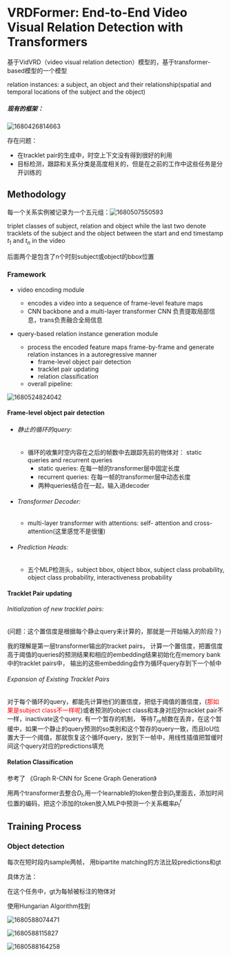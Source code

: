 # VRDFormer: End-to-End Video Visual Relation Detection with Transformers

基于VidVRD（video visual relation detection）模型的，基于transformer-based模型的一个模型

relation instances: a subject, an object and their relationship(spatial and temporal locations of the subject and the object)

##### 现有的框架：

![1680426814663](C:\Users\ASUS\AppData\Roaming\Typora\typora-user-images\1680426814663.png)

存在问题：

+  在tracklet pair的生成中，时空上下文没有得到很好的利用 
+ 目标检测，跟踪和关系分类是高度相关的，但是在之前的工作中这些任务是分开训练的

## Methodology

每一个关系实例被记录为一个五元组：![1680507550593](C:\Users\ASUS\AppData\Roaming\Typora\typora-user-images\1680507550593.png)

triplet classes of subject, relation and object while the last two denote tracklets of the subject and the object between the start and end timestamp $t_1$ and $t_n$ in the video

后面两个是包含了n个时刻subject或object的bbox位置

### Framework

+ video encoding module
  + encodes a video into a sequence of frame-level feature maps
  + CNN backbone and a multi-layer transformer CNN 负责提取局部信息，trans负责融合全局信息

+ query-based relation instance generation module
  + process the encoded feature maps frame-by-frame and generate relation instances in a autoregressive manner
    + frame-level object pair detection
    + tracklet pair updating
    + relation classification
  + overall pipeline: 

![1680524824042](C:\Users\ASUS\AppData\Roaming\Typora\typora-user-images\1680524824042.png)

#### Frame-level object pair detection

+ ###### 静止的循环的query:

  + 循环的收集时空内容在之后的帧数中去跟踪先前的物体对： static queries and recurrent queries
    + static queries: 在每一帧的transformer层中固定长度
    + recurrent queries: 在每一帧的transformer层中动态长度
    + 两种queries结合在一起，输入进decoder

+ ###### Transformer Decoder:

  + multi-layer transformer with attentions: self- attention and cross-attention(这里感觉不是很懂)

+ ###### Prediction Heads:

  + 五个MLP检测头，subject bbox, object bbox, subject class probability, object class probability, interactiveness probability

#### Tracklet Pair updating

###### Initialization of new tracklet pairs:

(问题：这个置信度是根据每个静止query来计算的，那就是一开始输入的阶段？)

我的理解是第一层transformer输出的tracket pairs， 计算一个置信度，把置信度高于阈值的queries的预测结果和相应的embedding结果初始化在memory bank中的tracklet pairs中， 输出的这些embedding会作为循环query存到下一个帧中

###### Expansion of Existing Tracklet Pairs 

对于每个循环的query，都能先计算他们的置信度，把低于阈值的置信度，(<font color='red'>那如果是subject class不一样呢</font>)或者预测的object class和本身对应的tracklet pair不一样，inactivate这个query. 有一个暂存的机制， 等待$T_{re}$帧数在丢弃，在这个暂缓中，如果一个静止的query预测的so类别和这个暂存的query一致，而且IoU位置大于一个阈值，那就恢复这个循环query，放到下一帧中，用线性插值把暂缓时间这个query对应的predictions填充

#### Relation Classification

参考了 《Graph R-CNN for Scene Graph Generation》 

用两个transformer去整合$D_t$,用一个learnable的token整合到$D_t$里面去，添加时间位置的编码，把这个添加的token放入MLP中预测一个关系概率$p_t^r$

## Training Process

### Object detection

每次在短时段内sample两帧， 用bipartite matching的方法比较predictions和gt

具体方法：

在这个任务中，gt为每帧被标注的物体对

使用Hungarian Algorithm找到

![1680588074471](C:\Users\ASUS\AppData\Roaming\Typora\typora-user-images\1680588074471.png)

![1680588115827](C:\Users\ASUS\AppData\Roaming\Typora\typora-user-images\1680588115827.png)

![1680588164258](C:\Users\ASUS\AppData\Roaming\Typora\typora-user-images\1680588164258.png)

